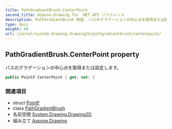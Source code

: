 ```yaml
---
title: PathGradientBrush.CenterPoint
second_title: Aspose.Drawing for .NET API リファレンス
description: PathGradientBrush 財産. パスのグラデーションの中心点を取得または設定します
type: docs
weight: 40
url: /ja/net/system.drawing.drawing2d/pathgradientbrush/centerpoint/
---
```

## PathGradientBrush.CenterPoint property

パスのグラデーションの中心点を取得または設定します。

```csharp
public PointF CenterPoint { get; set; }
```

### 関連項目

* struct [PointF](../../../system.drawing/pointf/)
* class [PathGradientBrush](../)
* 名前空間 [System.Drawing.Drawing2D](../../pathgradientbrush/)
* 組み立て [Aspose.Drawing](../../../)


